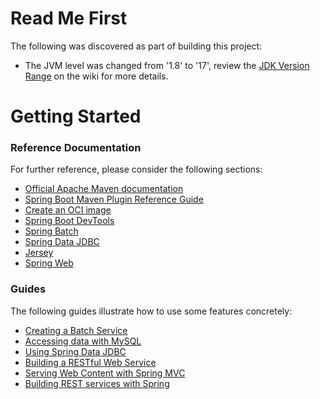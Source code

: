 # Read Me First
The following was discovered as part of building this project:

* The JVM level was changed from '1.8' to '17', review the [JDK Version Range](https://github.com/spring-projects/spring-framework/wiki/Spring-Framework-Versions#jdk-version-range) on the wiki for more details.

# Getting Started

### Reference Documentation
For further reference, please consider the following sections:

* [Official Apache Maven documentation](https://maven.apache.org/guides/index.html)
* [Spring Boot Maven Plugin Reference Guide](https://docs.spring.io/spring-boot/docs/3.1.2.RELEASE/maven-plugin/reference/html/)
* [Create an OCI image](https://docs.spring.io/spring-boot/docs/3.1.2.RELEASE/maven-plugin/reference/html/#build-image)
* [Spring Boot DevTools](https://docs.spring.io/spring-boot/docs/3.1.2.RELEASE/reference/htmlsinge/index.html#using.devtools)
* [Spring Batch](https://docs.spring.io/spring-boot/docs/3.1.2.RELEASE/reference/htmlsinge/index.html#howto.batch)
* [Spring Data JDBC](https://docs.spring.io/spring-boot/docs/3.1.2.RELEASE/reference/htmlsinge/index.html#data.sql.jdbc)
* [Jersey](https://docs.spring.io/spring-boot/docs/3.1.2.RELEASE/reference/htmlsinge/index.html#web.servlet.jersey)
* [Spring Web](https://docs.spring.io/spring-boot/docs/3.1.2.RELEASE/reference/htmlsinge/index.html#web)

### Guides
The following guides illustrate how to use some features concretely:

* [Creating a Batch Service](https://spring.io/guides/gs/batch-processing/)
* [Accessing data with MySQL](https://spring.io/guides/gs/accessing-data-mysql/)
* [Using Spring Data JDBC](https://github.com/spring-projects/spring-data-examples/tree/master/jdbc/basics)
* [Building a RESTful Web Service](https://spring.io/guides/gs/rest-service/)
* [Serving Web Content with Spring MVC](https://spring.io/guides/gs/serving-web-content/)
* [Building REST services with Spring](https://spring.io/guides/tutorials/rest/)

